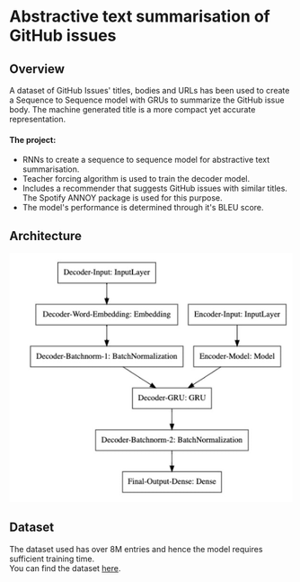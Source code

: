 # Abstractive text summarisation of GitHub issues

## Overview

A dataset of GitHub Issues' titles, bodies and URLs has been used to create a Sequence to Sequence model with GRUs to summarize the GitHub issue body. The machine generated title is a more compact yet accurate representation.

#### The project:
- RNNs to create a sequence to sequence model for abstractive text summarisation. 
- Teacher forcing algorithm is used to train the decoder model.
- Includes a recommender that suggests GitHub issues with similar titles. The Spotify ANNOY package is used for this purpose.
- The model's performance is determined through it's BLEU score.

## Architecture
![Architecture diagram](https://github.com/ritika-07/Abstractive-text-summarisation-of-GitHub-issues/blob/main/architecture.png)

## Dataset
The dataset used has over 8M entries and hence the model requires sufficient training time.
<br>
You can find the dataset [here](https://www.kaggle.com/davidshinn/github-issues).
